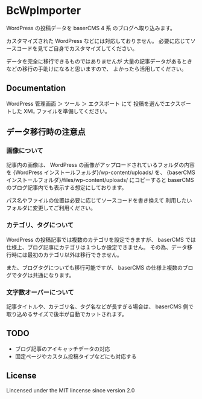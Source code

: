 # BcWpImporter

WordPress の投稿データを baserCMS 4 系 のブログへ取り込みます。

カスタマイズされた WordPress などには対応しておりません。
必要に応じてソースコードを見てご自身でカスタマイズしてください。

データを完全に移行できるものではありませんが
大量の記事データがあるときなどの移行の手助けになると思いますので、
よかったら活用してください。

## Documentation

WordPress 管理画面 ＞ ツール ＞ エクスポート にて
投稿を選んでエクスポートした XML ファイルを準備してください。

## データ移行時の注意点

### 画像について

記事内の画像は、 WordPress の画像がアップロードされているフォルダの内容を
{WordPress インストールフォルダ}/wp-content/uploads/
を、
{baserCMS インストールフォルダ}/files/wp-content/uploads/
にコピーすると baserCMS のブログ記事内でも表示する想定にしております。

パス名やファイルの位置は必要に応じてソースコードを書き換えて
利用したいフォルダに変更してご利用ください。

### カテゴリ、タグについて

WordPress の投稿記事では複数のカテゴリを設定できますが、
baserCMS では仕様上、ブログ記事にカテゴリは１つしか設定できません。
その為、データ移行時には最初のカテゴリ以外は移行できません。

また、ブログタグについても移行可能ですが、
baserCMS の仕様上複数のブログでタグは共通になります。

### 文字数オーバーについて

記事タイトルや、カテゴリ名、タグ名などが長すぎる場合は、
baserCMS 側で取り込めるサイズで後半が自動でカットされます。

## TODO

-   ブログ記事のアイキャッチデータの対応
-   固定ページやカスタム投稿タイプなどにも対応する

## License

Lincensed under the MIT lincense since version 2.0
